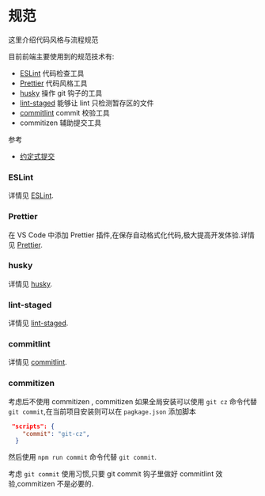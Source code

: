 # 规范

这里介绍代码风格与流程规范

目前前端主要使用到的规范技术有:

- [ESLint](https://cn.eslint.org/docs/user-guide/command-line-interface#options) 代码检查工具
- [Prettier](https://prettier.io/) 代码风格工具
- [husky](https://github.com/typicode/husky#readme) 操作 git 钩子的工具
- [lint-staged](https://github.com/okonet/lint-staged) 能够让 lint 只检测暂存区的文件
- [commitlint](https://commitlint.js.org/#/) commit 校验工具
- commitizen 辅助提交工具

参考

- [约定式提交](https://www.conventionalcommits.org/zh-hans/v1.0.0/)

### ESLint

详情见 [ESLint](./code_style.html#ESLint).

### Prettier

在 VS Code 中添加 Prettier 插件,在保存自动格式化代码,极大提高开发体验.详情见 [Prettier](./code_style.html#ESLint).

### husky

详情见 [husky](./git.html#husky).

### lint-staged

详情见 [lint-staged](./git.html#lint-staged).

### commitlint

详情见 [commitlint](./git.html#commitlint).

### commitizen

考虑后不使用 commitizen , commitizen 如果全局安装可以使用 `git cz` 命令代替 `git commit`,在当前项目安装则可以在 `pagkage.json` 添加脚本

```json
 "scripts": {
    "commit": "git-cz",
  }
```

然后使用 `npm run commit` 命令代替 `git commit`.

考虑 `git commit` 使用习惯,只要 git commit 钩子里做好 commitlint 效验,commitizen 不是必要的.
